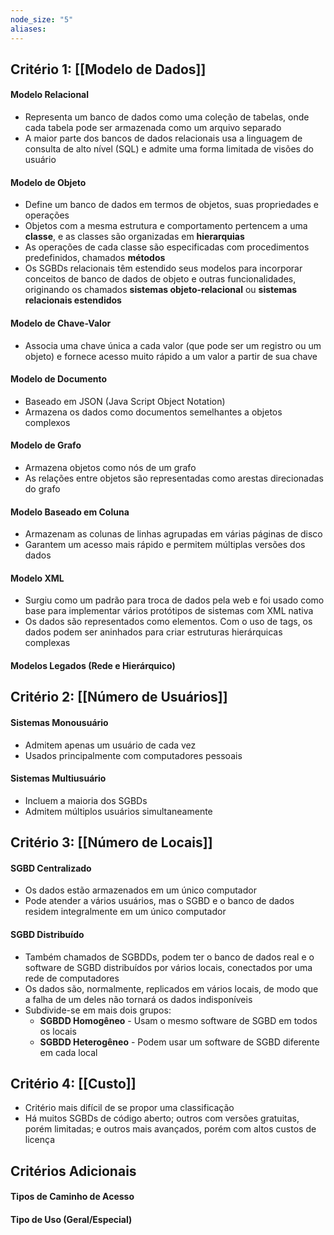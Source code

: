 ```yaml
---
node_size: "5"
aliases:
---
```

## Critério 1: [[Modelo de Dados]]
#### Modelo Relacional
- Representa um banco de dados como uma coleção de tabelas, onde cada tabela pode ser armazenada como um arquivo separado
- A maior parte dos bancos de dados relacionais usa a linguagem de consulta de alto nível (SQL) e admite uma forma limitada de visões do usuário
#### Modelo de Objeto
- Define um banco de dados em termos de objetos, suas propriedades e operações
- Objetos com a mesma estrutura e comportamento pertencem a uma **classe**, e as classes são organizadas em **hierarquias**
- As operações de cada classe são especificadas com procedimentos predefinidos, chamados **métodos**
- Os SGBDs relacionais têm estendido seus modelos para incorporar conceitos de banco de dados de objeto e outras funcionalidades, originando os chamados **sistemas objeto-relacional** ou **sistemas relacionais estendidos**
#### Modelo de Chave-Valor
- Associa uma chave única a cada valor (que pode ser um registro ou um objeto) e fornece acesso muito rápido a um valor a partir de sua chave
#### Modelo de Documento
- Baseado em JSON (Java Script Object Notation)
- Armazena os dados como documentos semelhantes a objetos complexos
#### Modelo de Grafo
- Armazena objetos como nós de um grafo
- As relações entre objetos são representadas como arestas direcionadas do grafo
#### Modelo Baseado em Coluna
- Armazenam as colunas de linhas agrupadas em várias páginas de disco
- Garantem um acesso mais rápido e permitem múltiplas versões dos dados
#### Modelo XML
- Surgiu como um padrão para troca de dados pela web e foi usado como base para implementar vários protótipos de sistemas com XML nativa
- Os dados são representados como elementos. Com o uso de tags, os dados podem ser aninhados para criar estruturas hierárquicas complexas
#### Modelos Legados (Rede e Hierárquico)
## Critério 2: [[Número de Usuários]]
#### Sistemas Monousuário
- Admitem apenas um usuário de cada vez
- Usados principalmente com computadores pessoais
#### Sistemas Multiusuário
- Incluem a maioria dos SGBDs
- Admitem múltiplos usuários simultaneamente
## Critério 3: [[Número de Locais]]
#### SGBD Centralizado
- Os dados estão armazenados em um único computador
- Pode atender a vários usuários, mas o SGBD e o banco de dados residem integralmente em um único computador
#### SGBD Distribuído
- Também chamados de SGBDDs, podem ter o banco de dados real e o software de SGBD distribuídos por vários locais, conectados por uma rede de computadores
- Os dados são, normalmente, replicados em vários locais, de modo que a falha de um deles não tornará os dados indisponíveis
- Subdivide-se em mais dois grupos:
	- **SGBDD Homogêneo** - Usam o mesmo software de SGBD em todos os locais
	- **SGBDD Heterogêneo** - Podem usar um software de SGBD diferente em cada local
## Critério 4: [[Custo]]
- Critério mais difícil de se propor uma classificação
- Há muitos SGBDs de código aberto; outros com versões gratuitas, porém limitadas; e outros mais avançados, porém com altos custos de licença
## Critérios Adicionais
#### Tipos de Caminho de Acesso
#### Tipo de Uso (Geral/Especial)